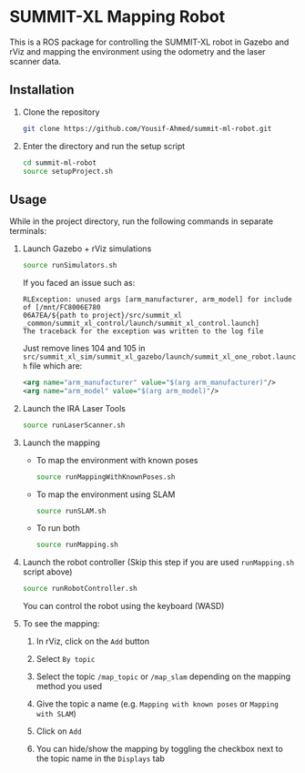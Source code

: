 # SUMMIT-XL Mapping Robot

This is a ROS package for controlling the SUMMIT-XL robot in Gazebo and rViz and mapping the environment using the odometry and the laser scanner data.

## Installation

1. Clone the repository

    ```bash
    git clone https://github.com/Yousif-Ahmed/summit-ml-robot.git
    ```

2. Enter the directory and run the setup script

    ```bash
    cd summit-ml-robot
    source setupProject.sh
    ```

## Usage

While in the project directory, run the following commands in separate terminals:

1. Launch Gazebo + rViz simulations

    ```bash
    source runSimulators.sh
    ```

    If you faced an issue such as:

    ```text
    RLException: unused args [arm_manufacturer, arm_model] for include of [/mnt/FC8006E780
    06A7EA/${path to project}/src/summit_xl
    _common/summit_xl_control/launch/summit_xl_control.launch]
    The traceback for the exception was written to the log file
    ```

    Just remove lines 104 and 105 in `src/summit_xl_sim/summit_xl_gazebo/launch/summit_xl_one_robot.launch` file which are:

    ```xml
    <arg name="arm_manufacturer" value="$(arg arm_manufacturer)"/>
    <arg name="arm_model" value="$(arg arm_model)"/>
    ```

2. Launch the IRA Laser Tools

    ```bash
    source runLaserScanner.sh
    ```

3. Launch the mapping

    - To map the environment with known poses

        ```bash
        source runMappingWithKnownPoses.sh
        ```

    - To map the environment using SLAM

        ```bash
        source runSLAM.sh
        ```

    - To run both

        ```bash
        source runMapping.sh
        ```

4. Launch the robot controller (Skip this step if you are used `runMapping.sh` script above)

    ```bash
    source runRobotController.sh
    ```

    You can control the robot using the keyboard (WASD)

5. To see the mapping:

    1. In rViz, click on the `Add` button

    2. Select `By topic`

    3. Select the topic `/map_topic` or `/map_slam` depending on the mapping method you used

    4. Give the topic a name (e.g. `Mapping with known poses` or `Mapping with SLAM`)

    5. Click on `Add`

    6. You can hide/show the mapping by toggling the checkbox next to the topic name in the `Displays` tab
